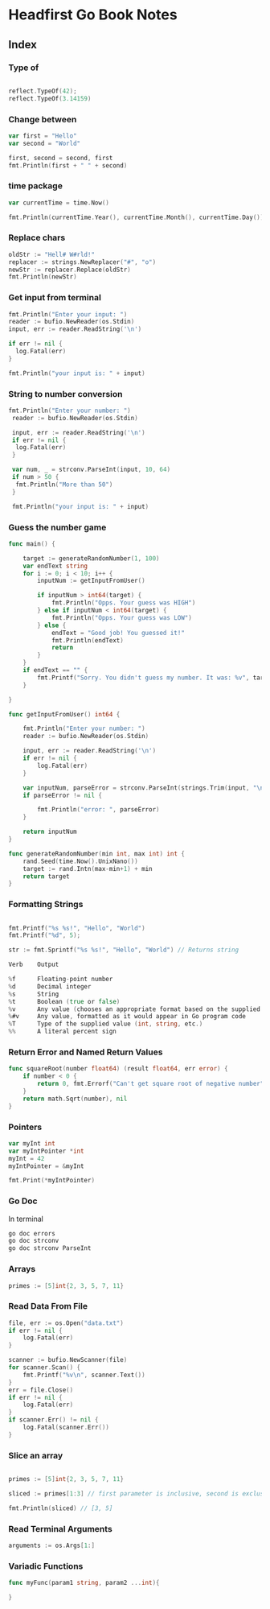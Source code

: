 # Headfirst Go Book Notes

## Index

### Type of

```go

reflect.TypeOf(42);
reflect.TypeOf(3.14159)
```

### Change between

```go
var first = "Hello"
var second = "World"

first, second = second, first
fmt.Println(first + " " + second)
```

### time package

```go
var currentTime = time.Now()

fmt.Println(currentTime.Year(), currentTime.Month(), currentTime.Day())
```

### Replace chars

```go
oldStr := "Hell# W#rld!"
replacer := strings.NewReplacer("#", "o")
newStr := replacer.Replace(oldStr)
fmt.Println(newStr)
```

### Get input from terminal

```go
fmt.Println("Enter your input: ")
reader := bufio.NewReader(os.Stdin)
input, err := reader.ReadString('\n')

if err != nil {
  log.Fatal(err)
}

fmt.Println("your input is: " + input)
```

### String to number conversion

```go
fmt.Println("Enter your number: ")
 reader := bufio.NewReader(os.Stdin)

 input, err := reader.ReadString('\n')
 if err != nil {
  log.Fatal(err)
 }

 var num, _ = strconv.ParseInt(input, 10, 64)
 if num > 50 {
  fmt.Println("More than 50")
 }

 fmt.Println("your input is: " + input)
```

### Guess the number game

```go
func main() {

	target := generateRandomNumber(1, 100)
	var endText string
	for i := 0; i < 10; i++ {
		inputNum := getInputFromUser()

		if inputNum > int64(target) {
			fmt.Println("Opps. Your guess was HIGH")
		} else if inputNum < int64(target) {
			fmt.Println("Opps. Your guess was LOW")
		} else {
			endText = "Good job! You guessed it!"
			fmt.Println(endText)
			return
		}
	}
	if endText == "" {
		fmt.Printf("Sorry. You didn't guess my number. It was: %v", target)
	}

}

func getInputFromUser() int64 {

	fmt.Println("Enter your number: ")
	reader := bufio.NewReader(os.Stdin)

	input, err := reader.ReadString('\n')
	if err != nil {
		log.Fatal(err)
	}

	var inputNum, parseError = strconv.ParseInt(strings.Trim(input, "\n\r"), 10, 64)
	if parseError != nil {

		fmt.Println("error: ", parseError)
	}

	return inputNum
}

func generateRandomNumber(min int, max int) int {
	rand.Seed(time.Now().UnixNano())
	target := rand.Intn(max-min+1) + min
	return target
}

```

### Formatting Strings

```go

fmt.Printf("%s %s!", "Hello", "World")
fmt.Printf("%d", 5);

str := fmt.Sprintf("%s %s!", "Hello", "World") // Returns string

Verb 	Output

%f 		Floating-point number
%d 		Decimal integer
%s 		String
%t 		Boolean (true or false)
%v 		Any value (chooses an appropriate format based on the supplied value’s type)
%#v 	Any value, formatted as it would appear in Go program code
%T 		Type of the supplied value (int, string, etc.)
%% 		A literal percent sign
```

### Return Error and Named Return Values

```go
func squareRoot(number float64) (result float64, err error) {
	if number < 0 {
		return 0, fmt.Errorf("Can't get square root of negative number")
	}
	return math.Sqrt(number), nil
}
```

### Pointers

```go
var myInt int
var myIntPointer *int
myInt = 42
myIntPointer = &myInt

fmt.Print(*myIntPointer)
```

### Go Doc

In terminal

```bash
go doc errors
go doc strconv
go doc strconv ParseInt
```

### Arrays

```go
primes := [5]int{2, 3, 5, 7, 11}
```

### Read Data From File

```go
file, err := os.Open("data.txt")
if err != nil {
	log.Fatal(err)
}

scanner := bufio.NewScanner(file)
for scanner.Scan() {
	fmt.Printf("%v\n", scanner.Text())
}
err = file.Close()
if err != nil {
	log.Fatal(err)
}
if scanner.Err() != nil {
	log.Fatal(scanner.Err())
}
```

### Slice an array

```go

primes := [5]int{2, 3, 5, 7, 11}

sliced := primes[1:3] // first parameter is inclusive, second is exclusive

fmt.Println(sliced) // [3, 5]

```

### Read Terminal Arguments

```go
arguments := os.Args[1:]
```

### Variadic Functions

```go
func myFunc(param1 string, param2 ...int){

}
```
